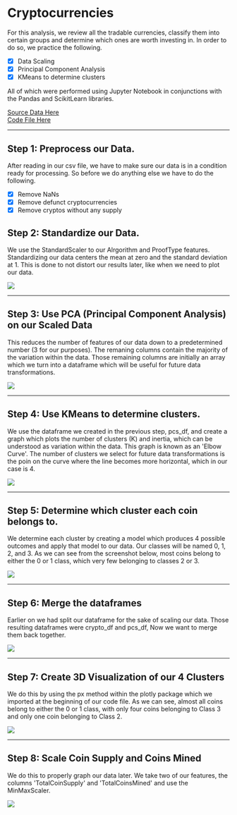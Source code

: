 # Cryptocurrencies

For this analysis, we review all the tradable currencies, classify them into certain groups and determine which ones are worth investing in. 
In order to do so, we practice the following. 

- [x] Data Scaling 
- [x] Principal Component Analysis
- [x] KMeans to determine clusters

All of which were performed using Jupyter Notebook in conjunctions with the Pandas and ScikitLearn libraries. 

[Source Data Here](https://github.com/carlosjennings1991/Cryptocurrencies/blob/main/crypto_data.csv)
<br>
[Code File Here](https://github.com/carlosjennings1991/Cryptocurrencies/blob/main/crypto_clustering.ipynb)

---

## Step 1: Preprocess our Data. 

After reading in our csv file, we have to make sure our data is in a condition ready for processing. So before we do anything else we have to do the following. 

- [x] Remove NaNs
- [x] Remove defunct cryptocurrencies
- [x] Remove cryptos without any supply

## Step 2: Standardize our Data.
We use the StandardScaler to our Alrgorithm and ProofType features. Standardizing our data centers the mean at zero and the standard deviation at 1. This is done to not distort our results later, like when we need to plot our data. 

<img src="https://github.com/carlosjennings1991/Cryptocurrencies/blob/main/StandardizeData.png">

___

## Step 3: Use PCA (Principal Component Analysis) on our Scaled Data
This reduces the number of features of our data down to a predetermined number (3 for our purposes). The remaning columns contain the majority of the variation within the data. Those remaining columns are initially an array which we turn into a dataframe which will be useful for future data transformations. 

<img src="https://github.com/carlosjennings1991/Cryptocurrencies/blob/main/PCA_columns.png">

___

## Step 4: Use KMeans to determine clusters. 
We use the dataframe we created in the previous step, pcs_df, and create a graph which plots the number of clusters (K) and inertia, which can be understood as variation within the data. This graph is known as an 'Elbow Curve'. The number of clusters we select for future data transformations is the poin on the curve where the line becomes more horizontal, which in our case is 4. 

<img src="https://github.com/carlosjennings1991/Cryptocurrencies/blob/main/KMeans_ElbowCurve.png">

___

## Step 5: Determine which cluster each coin belongs to. 
We determine each cluster by creating a model which produces 4 possible outcomes and apply that model to our data. Our classes will be named 0, 1, 2, and 3. As we can see from the screenshot below, most coins belong to either the 0 or 1 class, which very few belonging to classes 2 or 3. 

<img src="https://github.com/carlosjennings1991/Cryptocurrencies/blob/main/DetermineCluster.png">

___

## Step 6: Merge the dataframes
Earlier on we had split our dataframe for the sake of scaling our data. Those resulting dataframes were crypto_df and pcs_df, Now we want to merge them back together. 

<img src="https://github.com/carlosjennings1991/Cryptocurrencies/blob/main/MergeDataframes.png">

___

## Step 7: Create 3D Visualization of our 4 Clusters
We do this by using the px method within the plotly package which we imported at the beginning of our code file. As we can see, almost all coins belong to either the 0 or 1 class, with only four coins belonging to Class 3 and only one coin belonging to Class 2.

<img src="https://github.com/carlosjennings1991/Cryptocurrencies/blob/main/3DVisualizations_of_Clusters.png">

___

## Step 8: Scale Coin Supply and Coins Mined
We do this to properly graph our data later. We take two of our features, the columns 'TotalCoinSupply' and 'TotalCoinsMined' and use the MinMaxScaler. 

<img src="https://github.com/carlosjennings1991/Cryptocurrencies/blob/main/MinMaxScaled.png">
